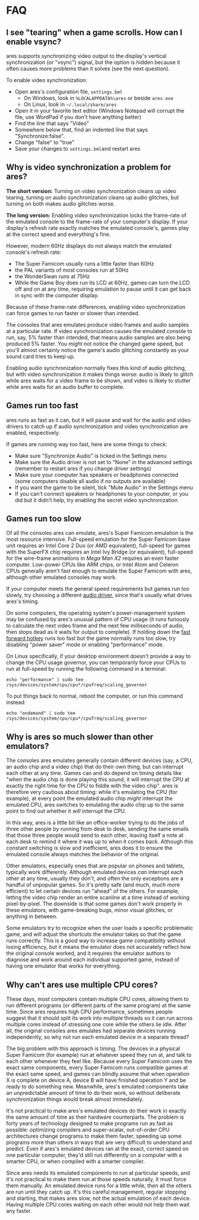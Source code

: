 # FAQ

## I see "tearing" when a game scrolls. How can I enable vsync?

ares supports synchronizing video output to the display's vertical synchronization (or "vsync") signal, but the option is hidden because it often causes more problems than it solves (see the next question).

To enable video synchronization:

- Open ares's configuration file, `settings.bml`
   - On Windows, look in `%LOCALAPPDATA%\ares`
   or beside `ares.exe`
   - On Linux, look in `~/.local/share/ares`
- Open it in your favorite text editor (Windows Notepad will corrupt the file, use WordPad if you don't have anything better)
- Find the line that says "Video"
- Somewhere below that, find an indented line that says "Synchronize:false".
- Change "false" to "true"
- Save your changes to `settings.bml`and restart ares

## Why is video synchronization a problem for ares?

**The short version:**
Turning on video synchronization cleans up video tearing, turning on audio synchronization cleans up audio glitches, but turning on both makes audio glitches worse.

**The long version:**
Enabling video synchronization
locks the frame-rate of the emulated console
to the frame-rate of your computer's display.
If your display's refresh rate exactly matches
the emulated console's,
games play at the correct speed
and everything's fine.

However,
modern 60Hz displays do not always match
the emulated console's refresh rate:

  - The Super Famicom usually runs a little faster than 60Hz
  - the PAL variants of most consoles run at 50Hz
  - the WonderSwan runs at 75Hz
  - While the Game Boy does run its LCD at 60Hz,
    games can turn the LCD off and on at any time,
    requiring emulation to pause
    until it can get back in sync
    with the computer display.

Because of these frame-rate differences,
enabling video synchronization
can force games to run
faster or slower than intended.

The consoles that ares emulates
produce video frames and audio samples at a particular rate.
If video synchronization causes
the emulated console to run, say, 5% faster than intended,
that means audio samples are also being produced 5% faster.
You might not notice the changed game speed,
but you'll almost certainly notice
the game's audio glitching constantly
as your sound card tries to keep up.

Enabling audio synchronization normally fixes this kind of audio glitching,
but with video synchronization it makes things worse:
audio is likely to glitch
while ares waits for a video frame to be shown,
and video is likely to stutter
while ares waits for an audio buffer to complete.

Games run too fast
------------------

ares runs as fast as it can, but it will pause and wait for the audio and video drivers to catch up if audio synchronization and video synchronization are enabled, respectively.

If games are running way too fast, here are some things to check:

- Make sure "Synchronize Audio" is ticked in the Settings menu
- Make sure the Audio driver is not set to "None" in the advanced settings (remember to restart ares if you change driver settings)
- Make sure your computer has speakers or headphones connected (some computers disable all audio if no outputs are available)
- If you want the game to be silent, tick "Mute Audio" in the Settings menu
- If you can't connect speakers or headphones to your computer, or you did but it didn't help, try enabling the secret video synchronization

Games run too slow
------------------

Of all the consoles ares can emulate,
ares's Super Famicom emulation
is the most resource intensive.
Full-speed emulation for the Super Famicom base unit
requires an Intel Core 2 Duo (or AMD equivalent),
full-speed for games with the SuperFX chip
requires an Intel Ivy Bridge (or equivalent),
full-speed for the wire-frame animations in *Mega Man X2*
requires an even faster computer.
Low-power CPUs like ARM chips,
or Intel Atom and Celeron CPUs
generally aren't fast enough to emulate the Super Famicom with ares,
although other emulated consoles may work.

If your computer meets the general speed requirements
but games run too slowly,
try choosing a different
[audio driver](interface/higan-settings.md#advanced),
since that's usually what drives ares's timing.

On some computers,
the operating system's power-management system
may be confused by ares's unusual pattern of CPU usage
(it runs furiously to calculate the next video frame
and the next few milliseconds of audio,
then stops dead as it waits for output to complete).
If holding down
the [fast forward hotkey](interface/higan-settings.md#hotkeys)
runs too fast but the game normally runs too slow,
try disabling "power saver" mode
or enabling "performance" mode.

On Linux specifically,
if your desktop environment doesn't provide a way
to change the CPU usage governor,
you can temporarily force your CPUs to run at full-speed
by running the following command in a terminal:

    echo "performance" | sudo tee /sys/devices/system/cpu/cpu*/cpufreq/scaling_governor

To put things back to normal,
reboot the computer, or run this command instead:

    echo "ondemand" | sudo tee /sys/devices/system/cpu/cpu*/cpufreq/scaling_governor

Why is ares so much slower than other emulators?
-------------------------------------------------

The consoles ares emulates
generally contain different devices
(say, a CPU, an audio chip and a video chip)
that do their own thing,
but can interrupt each other at any time.
Games can and do depend on timing details like
"when the audio chip is done playing this sound,
it will interrupt the CPU at exactly the right time
for the CPU to fiddle with the video chip".
ares is therefore very cautious about timing:
while it's emulating the CPU (for example),
at every point the emulated audio chip *might* interrupt
the emulated CPU,
ares switches to emulating the audio chip up to the same point
to find out whether it *will* interrupt the CPU.

In this way,
ares is a little bit like
an office-worker trying to do the jobs of three other people
by running from desk to desk,
sending the same emails
that those three people would send to each other,
leaving itself a note at each desk to remind it
where it was up to when it comes back.
Although this constant switching
is slow and inefficient,
ares does it
to ensure the emulated console
always matches the behavior
of the original.

Other emulators,
especially ones that are popular on phones and tablets,
typically work differently.
Although emulated devices *can* interrupt each other at any time,
usually they don't,
and often the only exceptions are a handful of unpopular games.
So it's pretty safe
(and much, much more efficient)
to let certain devices run "ahead" of the others.
For example,
letting the video chip render an entire scanline at a time
instead of working pixel-by-pixel.
The downside is that some games don't work properly
in these emulators,
with game-breaking bugs,
minor visual glitches,
or anything in between.

Some emulators try to recognize
when the user loads a specific problematic game,
and will adjust the shortcuts the emulator takes
so that the game runs correctly.
This is a good way to increase game compatibility
without losing efficiency,
but it means the emulator does not accurately reflect
how the original console worked,
and it requires the emulator authors to diagnose and work around
each individual supported game,
instead of having one emulator that works for everything.

Why can't ares use multiple CPU cores?
---------------------------------------

These days,
most computers contain multiple CPU cores,
allowing them to run different programs
(or different parts of the same program)
at the same time.
Since ares requires high CPU performance,
sometimes people suggest that it should split its work
into multiple threads
so it can run across multiple cores
instead of stressing one core while the others lie idle.
After all,
the original consoles ares emulates
had separate devices running independently,
so why not run each emulated device in a separate thread?

The big problem with this approach is timing.
The devices in a physical Super Famicom (for example)
run at whatever speed they run at,
and talk to each other whenever they feel like.
Because every Super Famicom uses the exact same components,
every Super Famicom runs compatible games at the exact same speed,
and games can blindly assume that
when operation X is complete on device A,
device B will have finished operation Y
and be ready to do something new.
Meanwhile, ares's emulated components
take an unpredictable amount of time to do their work,
so without deliberate synchronization
things would break almost immediately.

It's not practical to make ares's emulated devices
do their work in exactly the same amount of time
as their hardware counterparts.
The problem is forty years of technology
designed to make programs run as fast as possible:
optimizing compilers
and super-scalar, out-of-order CPU architectures
change programs to make them faster,
speeding up some programs more than others
in ways that are very difficult to understand and predict.
Even if ares's emulated devices
ran at the exact, correct speed
on one particular computer,
they'd still run differently on
a computer with a smarter CPU,
or when compiled with a smarter compiler.

Since ares needs its emulated components
to run at particular speeds,
and it's not practical
to make them run at those speeds naturally,
it must force them manually.
An emulated device runs for a little while,
then all the others are run until they catch up.
It's this careful management,
regular stopping and starting,
that makes ares slow,
not the actual emulation of each device.
Having multiple CPU cores waiting on each other
would not help them wait any faster.
